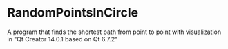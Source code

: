 # RandomPointsInCircle
A program that finds the shortest path from point to point with visualization in "Qt Creator 14.0.1 based on Qt 6.7.2"
